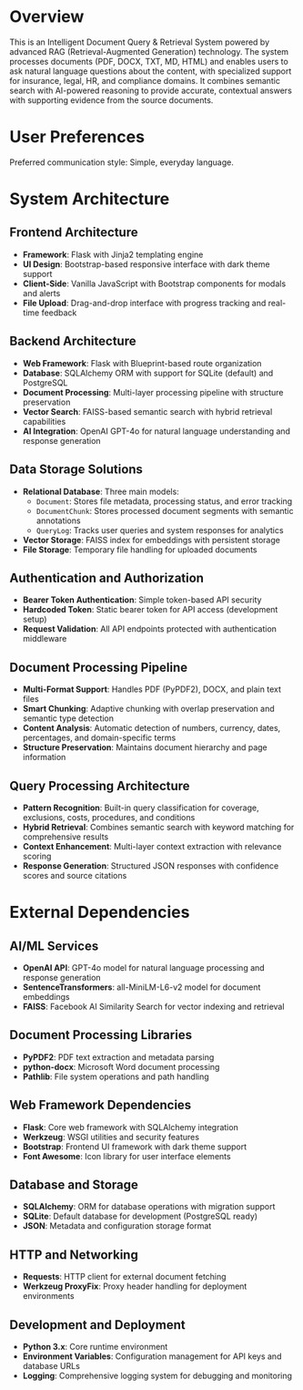 # Overview

This is an Intelligent Document Query & Retrieval System powered by advanced RAG (Retrieval-Augmented Generation) technology. The system processes documents (PDF, DOCX, TXT, MD, HTML) and enables users to ask natural language questions about the content, with specialized support for insurance, legal, HR, and compliance domains. It combines semantic search with AI-powered reasoning to provide accurate, contextual answers with supporting evidence from the source documents.

# User Preferences

Preferred communication style: Simple, everyday language.

# System Architecture

## Frontend Architecture
- **Framework**: Flask with Jinja2 templating engine
- **UI Design**: Bootstrap-based responsive interface with dark theme support
- **Client-Side**: Vanilla JavaScript with Bootstrap components for modals and alerts
- **File Upload**: Drag-and-drop interface with progress tracking and real-time feedback

## Backend Architecture
- **Web Framework**: Flask with Blueprint-based route organization
- **Database**: SQLAlchemy ORM with support for SQLite (default) and PostgreSQL
- **Document Processing**: Multi-layer processing pipeline with structure preservation
- **Vector Search**: FAISS-based semantic search with hybrid retrieval capabilities
- **AI Integration**: OpenAI GPT-4o for natural language understanding and response generation

## Data Storage Solutions
- **Relational Database**: Three main models:
  - `Document`: Stores file metadata, processing status, and error tracking
  - `DocumentChunk`: Stores processed document segments with semantic annotations
  - `QueryLog`: Tracks user queries and system responses for analytics
- **Vector Storage**: FAISS index for embeddings with persistent storage
- **File Storage**: Temporary file handling for uploaded documents

## Authentication and Authorization
- **Bearer Token Authentication**: Simple token-based API security
- **Hardcoded Token**: Static bearer token for API access (development setup)
- **Request Validation**: All API endpoints protected with authentication middleware

## Document Processing Pipeline
- **Multi-Format Support**: Handles PDF (PyPDF2), DOCX, and plain text files
- **Smart Chunking**: Adaptive chunking with overlap preservation and semantic type detection
- **Content Analysis**: Automatic detection of numbers, currency, dates, percentages, and domain-specific terms
- **Structure Preservation**: Maintains document hierarchy and page information

## Query Processing Architecture
- **Pattern Recognition**: Built-in query classification for coverage, exclusions, costs, procedures, and conditions
- **Hybrid Retrieval**: Combines semantic search with keyword matching for comprehensive results
- **Context Enhancement**: Multi-layer context extraction with relevance scoring
- **Response Generation**: Structured JSON responses with confidence scores and source citations

# External Dependencies

## AI/ML Services
- **OpenAI API**: GPT-4o model for natural language processing and response generation
- **SentenceTransformers**: all-MiniLM-L6-v2 model for document embeddings
- **FAISS**: Facebook AI Similarity Search for vector indexing and retrieval

## Document Processing Libraries
- **PyPDF2**: PDF text extraction and metadata parsing
- **python-docx**: Microsoft Word document processing
- **Pathlib**: File system operations and path handling

## Web Framework Dependencies
- **Flask**: Core web framework with SQLAlchemy integration
- **Werkzeug**: WSGI utilities and security features
- **Bootstrap**: Frontend UI framework with dark theme support
- **Font Awesome**: Icon library for user interface elements

## Database and Storage
- **SQLAlchemy**: ORM for database operations with migration support
- **SQLite**: Default database for development (PostgreSQL ready)
- **JSON**: Metadata and configuration storage format

## HTTP and Networking
- **Requests**: HTTP client for external document fetching
- **Werkzeug ProxyFix**: Proxy header handling for deployment environments

## Development and Deployment
- **Python 3.x**: Core runtime environment
- **Environment Variables**: Configuration management for API keys and database URLs
- **Logging**: Comprehensive logging system for debugging and monitoring